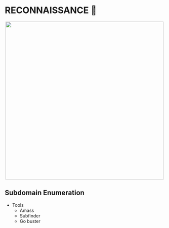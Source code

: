 # RECONNAISSANCE :crystal_ball:

<p align="center"><img src="https://user-images.githubusercontent.com/52058660/90117561-51232980-dd81-11ea-8710-33ec15f2420a.jpg" width="500"></p>

## Subdomain Enumeration
  - Tools 
    - Amass
    - Subfinder
    - Go buster
  
  
